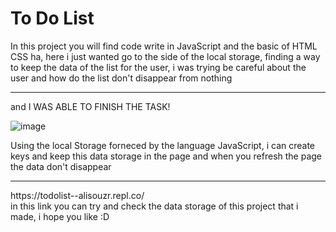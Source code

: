 # To Do List

In this project you will find code write in JavaScript and the basic of HTML CSS ha, here i just wanted go to the side of the local storage, finding a way to keep the data of the list for the user, i was trying be careful about the user and how do the list don't disappear from nothing<br><hr>
and I WAS ABLE TO FINISH THE TASK! <br>

![image](https://user-images.githubusercontent.com/79667413/189952828-80bea0e6-8408-4ab6-a5aa-f215e1fb3233.png)<br>

Using the local Storage forneced by the language JavaScript, i can create keys and keep this data storage in the page and when you refresh the page the data don't disappear

<hr>
https://todolist--alisouzr.repl.co/ <br>
in this link you can try and check the data storage of this project that i made, i hope you like :D
